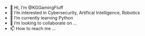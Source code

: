 - 👋 Hi, I’m @KGGamingFluff
- 👀 I’m interested in Cybersecurity, Artifical Intelligence, Robotics
- 🌱 I’m currently learning Python
- 💞️ I’m looking to collaborate on ...
- 📫 How to reach me ...

<!---
KGGamingFluff/KGGamingFluff is a ✨ special ✨ repository because its `README.md` (this file) appears on your GitHub profile.
You can click the Preview link to take a look at your changes.
--->
